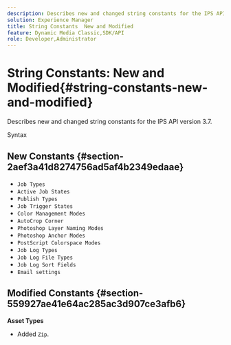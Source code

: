 ```yaml
---
description: Describes new and changed string constants for the IPS API version 3.7.
solution: Experience Manager
title: String Constants  New and Modified
feature: Dynamic Media Classic,SDK/API
role: Developer,Administrator
---
```


# String Constants: New and Modified{#string-constants-new-and-modified}

Describes new and changed string constants for the IPS API version 3.7.

 Syntax

## New Constants {#section-2aef3a41d8274756ad5af4b2349edaae}

* `Job Types` 
* `Active Job States` 
* `Publish Types` 
* `Job Trigger States` 
* `Color Management Modes` 
* `AutoCrop Corner` 
* `Photoshop Layer Naming Modes` 
* `Photoshop Anchor Modes` 
* `PostScript Colorspace Modes` 
* `Job Log Types` 
* `Job Log File Types` 
* `Job Log Sort Fields` 
* `Email settings`

## Modified Constants {#section-559927ae41e64ac285ac3d907ce3afb6}

**Asset Types**

* Added `Zip`.

